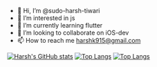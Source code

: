 - 👋 Hi, I’m @sudo-harsh-tiwari
- 👀 I’m interested in js
- 🌱 I’m currently learning flutter
- 💞️ I’m looking to collaborate on iOS-dev
- 📫 How to reach me harshk915@gmail.com

<!---
sudo-harsh-tiwari/sudo-harsh-tiwari is a ✨ special ✨ repository because its `README.md` (this file) appears on your GitHub profile.
You can click the Preview link to take a look at your changes.
--->

[![Harsh's GitHub stats](https://github-readme-stats.vercel.app/api?username=sudo-harsh-tiwari&show_icons=true)](https://github.com/sudo-harsh-tiwari/github-readme-stats)
[![Top Langs](https://github-readme-stats.vercel.app/api/top-langs/?username=sudo-harsh-tiwari)](https://github.com/sudo-harsh-tiwari/github-readme-stats)
[![Top Langs](https://github-readme-stats.vercel.app/api/top-langs/?username=sudo-harsh-tiwari&layout=compact)](https://github.com/sudo-harsh-tiwari/github-readme-stats)
